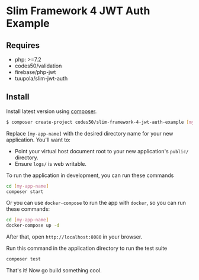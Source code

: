 # Slim Framework 4 JWT Auth Example

## Requires
* php: >=7.2
* codes50/validation
* firebase/php-jwt
* tuupola/slim-jwt-auth

## Install

Install latest version using [composer](https://getcomposer.org/).

```bash
$ composer create-project codes50/slim-framework-4-jwt-auth-example [my-app-name]
```

Replace `[my-app-name]` with the desired directory name for your new application. You'll want to:

* Point your virtual host document root to your new application's `public/` directory.
* Ensure `logs/` is web writable.

To run the application in development, you can run these commands 

```bash
cd [my-app-name]
composer start
```

Or you can use `docker-compose` to run the app with `docker`, so you can run these commands:
```bash
cd [my-app-name]
docker-compose up -d
```
After that, open `http://localhost:8080` in your browser.

Run this command in the application directory to run the test suite

```bash
composer test
```

That's it! Now go build something cool.
